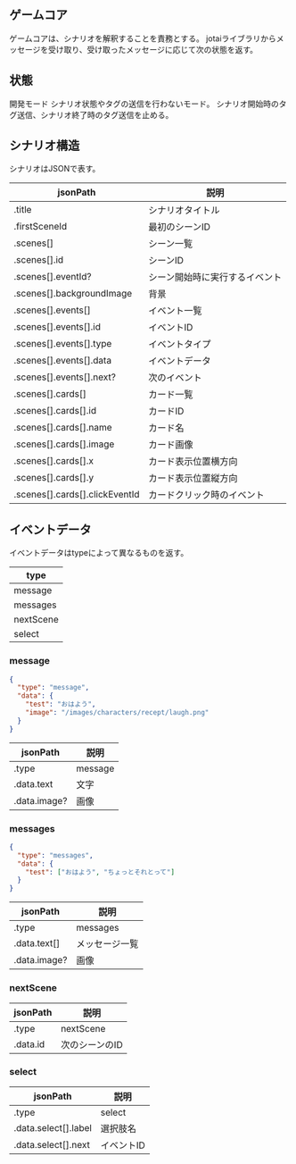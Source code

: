 ## ゲームコア

ゲームコアは、シナリオを解釈することを責務とする。
jotaiライブラリからメッセージを受け取り、受け取ったメッセージに応じて次の状態を返す。

## 状態
開発モード
シナリオ状態やタグの送信を行わないモード。
シナリオ開始時のタグ送信、シナリオ終了時のタグ送信を止める。


## シナリオ構造
シナリオはJSONで表す。

jsonPath|説明
--|--
.title|シナリオタイトル
.firstSceneId|最初のシーンID
.scenes[]|シーン一覧
.scenes[].id|シーンID
.scenes[].eventId?|シーン開始時に実行するイベント
.scenes[].backgroundImage|背景
.scenes[].events[]|イベント一覧
.scenes[].events[].id|イベントID
.scenes[].events[].type|イベントタイプ
.scenes[].events[].data|イベントデータ
.scenes[].events[].next?|次のイベント
.scenes[].cards[]|カード一覧
.scenes[].cards[].id|カードID
.scenes[].cards[].name|カード名
.scenes[].cards[].image|カード画像
.scenes[].cards[].x|カード表示位置横方向
.scenes[].cards[].y|カード表示位置縦方向
.scenes[].cards[].clickEventId|カードクリック時のイベント

## イベントデータ
イベントデータはtypeによって異なるものを返す。

type|
--|
message|メッセージを表示する
messages|連続したメッセージを表示する
nextScene|次のシーンに移動する
select|選択肢

### message

```json
{
  "type": "message",
  "data": {
    "test": "おはよう",
    "image": "/images/characters/recept/laugh.png"
  }
}
```


jsonPath|説明
--|--
.type|message
.data.text|文字
.data.image?|画像

### messages

```json
{
  "type": "messages",
  "data": {
    "test": ["おはよう", "ちょっとそれとって"]
  }
}
```


jsonPath|説明
--|--
.type|messages
.data.text[]|メッセージ一覧
.data.image?|画像

### nextScene
jsonPath|説明
--|--
.type|nextScene
.data.id|次のシーンのID

### select
jsonPath|説明
--|--
.type|select
.data.select[].label|選択肢名
.data.select[].next|イベントID

